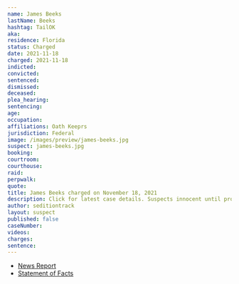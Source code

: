 ```yaml
---
name: James Beeks
lastName: Beeks
hashtag: TailOK
aka:
residence: Florida
status: Charged
date: 2021-11-18
charged: 2021-11-18
indicted:
convicted:
sentenced:
dismissed:
deceased:
plea_hearing:
sentencing:
age:
occupation:
affiliations: Oath Keeprs
jurisdiction: Federal
image: /images/preview/james-beeks.jpg
suspect: james-beeks.jpg
booking:
courtroom:
courthouse:
raid:
perpwalk:
quote:
title: James Beeks charged on November 18, 2021
description: Click for latest case details. Suspects innocent until proven guilty.
author: seditiontrack
layout: suspect
published: false
caseNumber:
videos:
charges:
sentence:
---
```


- [News Report]()
- [Statement of Facts](https://extremism.gwu.edu/sites/g/files/zaxdzs2191/f/James%20Beeks%20Statement%20of%20Facts.pdf)
